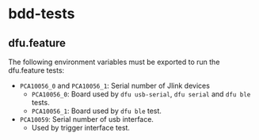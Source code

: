 # bdd-tests

## dfu.feature

The following environment variables must be exported to run the dfu.feature tests:

* `PCA10056_0` and `PCA10056_1`: Serial number of Jlink devices
    * `PCA10056_0`: Board used by `dfu usb-serial`, `dfu serial` and `dfu ble` tests.
    * `PCA10056_1`: Board used by `dfu ble` test.
* `PCA10059`: Serial number of usb interface.
    * Used by trigger interface test.
